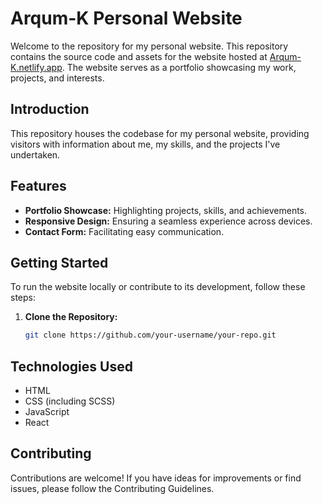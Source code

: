 # Arqum-K Personal Website

Welcome to the repository for my personal website. This repository contains the source code and assets for the website hosted at [Arqum-K.netlify.app](https://arqum-k.netlify.app/). The website serves as a portfolio showcasing my work, projects, and interests.


## Introduction

This repository houses the codebase for my personal website, providing visitors with information about me, my skills, and the projects I've undertaken.

## Features

- **Portfolio Showcase:** Highlighting projects, skills, and achievements.
- **Responsive Design:** Ensuring a seamless experience across devices.
- **Contact Form:** Facilitating easy communication.

## Getting Started

To run the website locally or contribute to its development, follow these steps:

1. **Clone the Repository:**
   ```bash
   git clone https://github.com/your-username/your-repo.git

## Technologies Used
- HTML
- CSS (including SCSS)
- JavaScript
- React

## Contributing
Contributions are welcome! If you have ideas for improvements or find issues, please follow the Contributing Guidelines.
